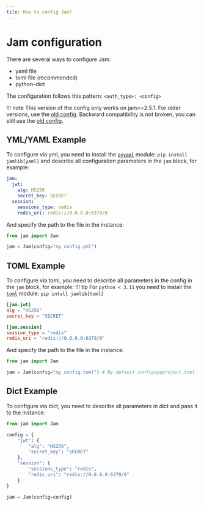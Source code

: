 ```yaml
---
tile: How to config Jam?
---
```


# Jam configuration

There are several ways to configure Jam:

* yaml file
* toml file (recommended)
* python-dict

The configuration follows this pattern:
`<auth_type>: <config>`

!!! note
    This version of the config only works on jam>=2.5.1. For older versions, use the [old config](old_config.md).
    Backward compatibility is not broken, you can still use the [old config](old_config.md).

## YML/YAML Example
To configure via yml, you need to install the [`pyyaml`](https://pypi.org/project/PyYAML/) module: `pip install jamlib[yaml]`
and describe all configuration parameters in the `jam` block, for example:
```yaml
jam:
  jwt:
    alg: HS256
    secret_key: SECRET
  session:
    sessions_type: redis
    redis_uri: redis://0.0.0.0:6379/0
```

And specify the path to the file in the instance:
```python
from jam import Jam

jam = Jam(config="my_config.yml")
```

## TOML Example
To configure via toml, you need to describe all parameters in the config in the `jam` block, for example:
!!! tip
    For `python < 3.11` you need to install the [`toml`](https://pypi.org/project/toml/) module: `pip intall jamlib[toml]`
```toml
[jam.jwt]
alg = "HS256"
secret_key = "SECRET"

[jam.session]
session_type = "redis"
redis_uri = "redis://0.0.0.0:6379/0"
```

And specify the path to the file in the instance:
```python
from jam import Jam

jam = Jam(config="my_config.toml") # By default config=pyproject.toml
```

## Dict Example
To configure via dict, you need to describe all parameters in dict and pass it to the instance:
```python
from jam import Jam

config = {
    "jwt": {
        "alg": "HS256",
        "secret_key": "SECRET"
    },
    "session": {
        "sessions_type": "redis",
        "redis_uri": "redis://0.0.0.0:6379/0"
    }
}

jam = Jam(config=config)
```